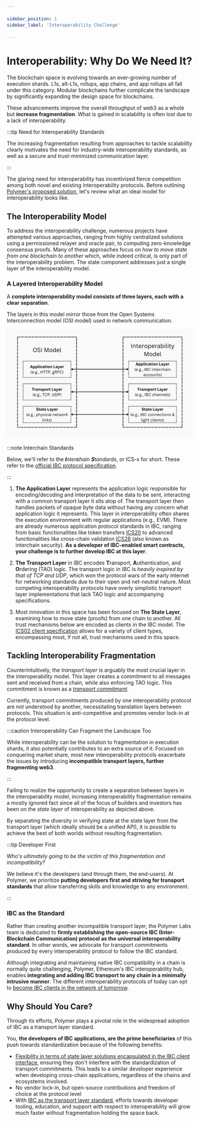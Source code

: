 ```yaml
---

sidebar_position: 1
sidebar_label: 'Interoperability Challenge'

---
```


# Interoperability: Why Do We Need It?

The blockchain space is evolving towards an ever-growing number of execution shards. L1s, alt-L1s, rollups, app chains, and app rollups all fall under this category. Modular blockchains further complicate the landscape by significantly expanding the design space for blockchains.

These advancements improve the overall throughput of web3 as a whole but **increase fragmentation**. What is gained in scalability is often lost due to a lack of interoperability.

:::tip Need for Interoperability Standards

The increasing fragmentation resulting from approaches to tackle scalability clearly motivates the need for industry-wide interoperability standards, as well as a secure and trust-minimized communication layer.

:::

The glaring need for interoperability has incentivized fierce competition among both novel and existing interoperability protocols. Before outlining [Polymer's proposed solution](polymer.md), let's review what an ideal model for interoperability looks like.

## The Interoperability Model

To address the interoperability challenge, numerous projects have attempted various approaches, ranging from highly centralized solutions using a permissioned relayer and oracle pair, to computing zero-knowledge consensus proofs. Many of these approaches focus on _how to move state from one blockchain to another_ which, while indeed critical, is only part of the interoperability problem. The state component addresses just a single layer of the interoperability model.

### A Layered Interoperability Model

A **complete interoperability model consists of three layers, each with a clear separation**.

The layers in this model mirror those from the Open Systems Interconnection model (OSI model) used in network communication.

![OSI Model Comparison of Interoperability Model](../../../static/img/background/OSI-comp.png)

:::note Interchain Standards

Below, we'll refer to the _**I**nter**c**hain **S**tandards_, or ICS-x for short. These refer to the [official IBC protocol specification](https://github.com/cosmos/ibc).

:::

1. **The Application Layer** represents the application logic responsible for encoding/decoding and interpretation of the data to be sent, interacting with a common transport layer it sits atop of. The transport layer then handles packets of opaque byte data without having any concern what application logic it represents. This layer in interoperability often shares the execution environment with regular applications (e.g., EVM). There are already numerous application protocol standards in IBC, ranging from basic functionalities like token transfers [ICS20](https://github.com/cosmos/ibc/tree/main/spec/app/ics-020-fungible-token-transfer) to advanced functionalities like cross-chain validation [ICS28](https://github.com/cosmos/ibc/tree/main/spec/app/ics-028-cross-chain-validation) (also known as interchain security). **As a developer of IBC-enabled smart contracts, your challenge is to further develop IBC at this layer**.

2. **The Transport Layer** in IBC encodes **T**ransport, **A**uthentication, and **O**rdering (TAO) logic. The transport logic in IBC is _heavily inspired by that of TCP and UDP_, which won the protocol wars of the early internet for networking standards due to their open and net-neutral nature. Most competing interoperability protocols have overly simplistic transport layer implementations that lack TAO logic and accompanying specifications.

3. Most innovation in this space has been focused on **The State Layer**, examining how to move state (proofs) from one chain to another. All trust mechanisms below are encoded as clients in the IBC model. The [ICS02 client specification](https://github.com/cosmos/ibc/tree/main/spec/core/ics-002-client-semantics) allows for a variety of client types, encompassing most, if not all, trust mechanisms used in this space.

## Tackling Interoperability Fragmentation

Counterintuitively, the _transport layer_ is arguably the most crucial layer in the interoperability model. This layer creates a commitment to all messages sent and received from a chain, while also enforcing TAO logic. This commitment is known as a [_transport commitment_](../concepts/vibc/clients.md/#fork-handling-and-virtual-roots).

Currently, transport commitments produced by one interoperability protocol are not understood by another, necessitating translation layers between protocols. This situation is anti-competitive and promotes vendor lock-in at the protocol level.

:::caution Interoperability Can Fragment the Landscape Too

While interoperability can be the solution to fragmentation in execution shards, it also potentially contributes to an extra source of it. Focused on conquering market share, most new interoperability protocols exacerbate the issues by introducing **incompatible transport layers, further fragmenting web3**.

:::

Failing to realize the opportunity to create a separation between layers in the interoperability model, increasing interoperability fragmentation remains a mostly ignored fact since all of the focus of builders and investors has been on the _state layer_ of interoperability as depicted above. 

By separating the diversity in verifying state at the state layer from the transport layer (which ideally should be a unified API), it is possible to achieve the best of both worlds without resulting fragmentation.

:::tip Developer First

_Who's ultimately going to be the victim of this fragmentation and incompatibility?_

We believe it's the developers (and through them, the end-users). At Polymer, we prioritize **putting developers first and striving for transport standards** that allow transferring skills and knowledge to any environment.

:::

<!-- ### Incentivization

Additionally, there are no protocol-level incentives that encourage open participation of clients at the state layer.

:::note Client Incentivization

With some of the IBC innovations that the Polymer Labs team is working on, client update incentivization will happen _in protocol_, ensuring an open market for clients.

::: -->

### IBC as the Standard

Rather than creating another incompatible transport layer, the Polymer Labs team is dedicated to **firmly establishing the open-source IBC (Inter-Blockchain Communication) protocol as the universal interoperability standard**. In other words, we advocate for transport commitments produced by every interoperability protocol to follow the IBC standard.

Although integrating and maintaining native IBC compatibility in a chain is normally quite challenging, Polymer, Ethereum's IBC interoperability hub, enables **integrating and adding IBC transport to any chain in a minimally intrusive manner**. The different interoperability protocols of today can opt to [become IBC clients in the network of tomorrow](../concepts/ibc/ibc-clients.md).


## Why Should You Care?

Through its efforts, Polymer plays a pivotal role in the widespread adoption of IBC as a transport layer standard.

You, **the developers of IBC applications, are the prime beneficiaries** of this push towards standardization because of the following benefits:

- [Flexibility in terms of state layer solutions encapsulated in the IBC client interface](../concepts/ibc/ibc-clients.md), ensuring they don't interfere with the standardization of transport commitments. This leads to a similar developer experience when developing cross-chain applications, regardless of the chains and ecosystems involved.
- No vendor lock-in, but open-source contributions and freedom of choice at the protocol level
- With [IBC as the transport layer standard](../concepts/ibc/ibc.md), efforts towards developer tooling, education, and support with respect to interoperability will grow much faster without fragmentation holding the space back.



